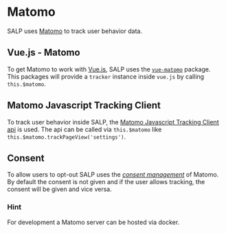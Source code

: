 # Matomo
SALP uses [Matomo](https://matomo.org/) to track user behavior data.  

## Vue.js - Matomo
To get Matomo to work with [Vue.js](https://vuejs.org/), SALP uses the [`vue-matomo`](https://github.com/AmazingDreams/vue-matomo) package.  
This packages will provide a `tracker` instance inside `vue.js` by calling `this.$matomo`.

## Matomo Javascript Tracking Client
To track user behavior inside SALP, the [Matomo Javascript Tracking Client api](https://developer.matomo.org/api-reference/tracking-javascript) is used. The api can be called via `this.$matomo` like `this.$matomo.trackPageView('settings')`.

## Consent
To allow users to opt-out SALP uses the [*consent management*](https://developer.matomo.org/api-reference/tracking-javascript#managing-consent) of Matomo.  
By default the consent is not given and if the user allows tracking, the consent will be given and vice versa.

### Hint
For development a Matomo server can be hosted via docker.